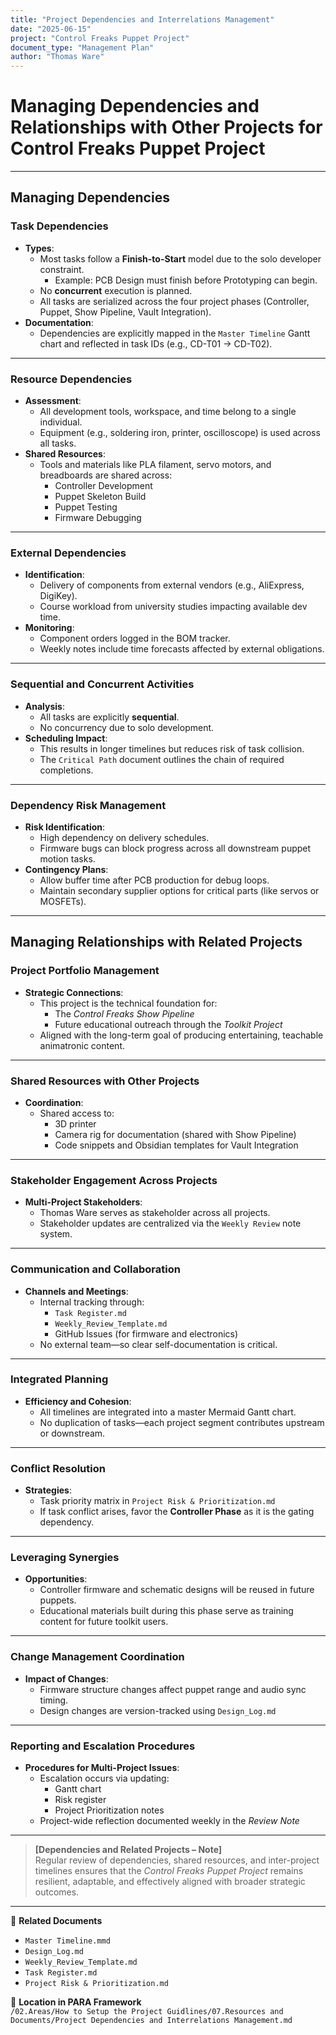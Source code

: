 ```yaml
---
title: "Project Dependencies and Interrelations Management"
date: "2025-06-15"
project: "Control Freaks Puppet Project"
document_type: "Management Plan"
author: "Thomas Ware"
---
```


# Managing Dependencies and Relationships with Other Projects for Control Freaks Puppet Project

---

## Managing Dependencies

### Task Dependencies

- **Types**:
  - Most tasks follow a **Finish-to-Start** model due to the solo developer constraint.
    - Example: PCB Design must finish before Prototyping can begin.
  - No **concurrent** execution is planned.
  - All tasks are serialized across the four project phases (Controller, Puppet, Show Pipeline, Vault Integration).
- **Documentation**:
  - Dependencies are explicitly mapped in the `Master Timeline` Gantt chart and reflected in task IDs (e.g., CD-T01 → CD-T02).

---

### Resource Dependencies

- **Assessment**:
  - All development tools, workspace, and time belong to a single individual.
  - Equipment (e.g., soldering iron, printer, oscilloscope) is used across all tasks.
- **Shared Resources**:
  - Tools and materials like PLA filament, servo motors, and breadboards are shared across:
    - Controller Development
    - Puppet Skeleton Build
    - Puppet Testing
    - Firmware Debugging

---

### External Dependencies

- **Identification**:
  - Delivery of components from external vendors (e.g., AliExpress, DigiKey).
  - Course workload from university studies impacting available dev time.
- **Monitoring**:
  - Component orders logged in the BOM tracker.
  - Weekly notes include time forecasts affected by external obligations.

---

### Sequential and Concurrent Activities

- **Analysis**:
  - All tasks are explicitly **sequential**.
  - No concurrency due to solo development.
- **Scheduling Impact**:
  - This results in longer timelines but reduces risk of task collision.
  - The `Critical Path` document outlines the chain of required completions.

---

### Dependency Risk Management

- **Risk Identification**:
  - High dependency on delivery schedules.
  - Firmware bugs can block progress across all downstream puppet motion tasks.
- **Contingency Plans**:
  - Allow buffer time after PCB production for debug loops.
  - Maintain secondary supplier options for critical parts (like servos or MOSFETs).

---

## Managing Relationships with Related Projects

### Project Portfolio Management

- **Strategic Connections**:
  - This project is the technical foundation for:
    - The *Control Freaks Show Pipeline*
    - Future educational outreach through the *Toolkit Project*
  - Aligned with the long-term goal of producing entertaining, teachable animatronic content.

---

### Shared Resources with Other Projects

- **Coordination**:
  - Shared access to:
    - 3D printer
    - Camera rig for documentation (shared with Show Pipeline)
    - Code snippets and Obsidian templates for Vault Integration

---

### Stakeholder Engagement Across Projects

- **Multi-Project Stakeholders**:
  - Thomas Ware serves as stakeholder across all projects.
  - Stakeholder updates are centralized via the `Weekly Review` note system.

---

### Communication and Collaboration

- **Channels and Meetings**:
  - Internal tracking through:
    - `Task Register.md`
    - `Weekly_Review_Template.md`
    - GitHub Issues (for firmware and electronics)
  - No external team—so clear self-documentation is critical.

---

### Integrated Planning

- **Efficiency and Cohesion**:
  - All timelines are integrated into a master Mermaid Gantt chart.
  - No duplication of tasks—each project segment contributes upstream or downstream.

---

### Conflict Resolution

- **Strategies**:
  - Task priority matrix in `Project Risk & Prioritization.md`
  - If task conflict arises, favor the **Controller Phase** as it is the gating dependency.

---

### Leveraging Synergies

- **Opportunities**:
  - Controller firmware and schematic designs will be reused in future puppets.
  - Educational materials built during this phase serve as training content for future toolkit users.

---

### Change Management Coordination

- **Impact of Changes**:
  - Firmware structure changes affect puppet range and audio sync timing.
  - Design changes are version-tracked using `Design_Log.md`

---

### Reporting and Escalation Procedures

- **Procedures for Multi-Project Issues**:
  - Escalation occurs via updating:
    - Gantt chart
    - Risk register
    - Project Prioritization notes
  - Project-wide reflection documented weekly in the *Review Note*

---

> **[Dependencies and Related Projects – Note]**  
> Regular review of dependencies, shared resources, and inter-project timelines ensures that the *Control Freaks Puppet Project* remains resilient, adaptable, and effectively aligned with broader strategic outcomes.

---

🔗 **Related Documents**  
- `Master Timeline.mmd`  
- `Design_Log.md`  
- `Weekly_Review_Template.md`  
- `Task Register.md`  
- `Project Risk & Prioritization.md`  

📁 **Location in PARA Framework**  
`/02.Areas/How to Setup the Project Guidlines/07.Resources and Documents/Project Dependencies and Interrelations Management.md`
